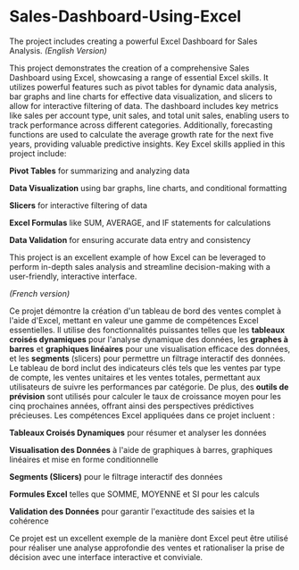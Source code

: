# Sales-Dashboard-Using-Excel
The project includes creating a powerful Excel Dashboard for Sales Analysis.
*(English Version)*

This project demonstrates the creation of a comprehensive Sales Dashboard using Excel, showcasing a range of essential Excel skills. It utilizes powerful features such as pivot tables for dynamic data analysis, bar graphs and line charts for effective data visualization, and slicers to allow for interactive filtering of data. The dashboard includes key metrics like sales per account type, unit sales, and total unit sales, enabling users to track performance across different categories. Additionally, forecasting functions are used to calculate the average growth rate for the next five years, providing valuable predictive insights. Key Excel skills applied in this project include:

**Pivot Tables** for summarizing and analyzing data

**Data Visualization** using bar graphs, line charts, and conditional formatting

**Slicers** for interactive filtering of data

**Excel Formulas** like SUM, AVERAGE, and IF statements for calculations

**Data Validation** for ensuring accurate data entry and consistency

This project is an excellent example of how Excel can be leveraged to perform in-depth sales analysis and streamline decision-making with a user-friendly, interactive interface.

*(French version)*

Ce projet démontre la création d'un tableau de bord des ventes complet à l'aide d'Excel, mettant en valeur une gamme de compétences Excel essentielles. Il utilise des fonctionnalités puissantes telles que les **tableaux croisés dynamiques** pour l'analyse dynamique des données, les **graphes à barres** et **graphiques linéaires** pour une visualisation efficace des données, et les **segments** (slicers) pour permettre un filtrage interactif des données. Le tableau de bord inclut des indicateurs clés tels que les ventes par type de compte, les ventes unitaires et les ventes totales, permettant aux utilisateurs de suivre les performances par catégorie. De plus, des **outils de prévision** sont utilisés pour calculer le taux de croissance moyen pour les cinq prochaines années, offrant ainsi des perspectives prédictives précieuses. Les compétences Excel appliquées dans ce projet incluent :

**Tableaux Croisés Dynamiques** pour résumer et analyser les données
 
**Visualisation des Données** à l'aide de graphiques à barres, graphiques linéaires et mise en forme conditionnelle

**Segments (Slicers)** pour le filtrage interactif des données

**Formules Excel** telles que SOMME, MOYENNE et SI pour les calculs

**Validation des Données** pour garantir l'exactitude des saisies et la cohérence

Ce projet est un excellent exemple de la manière dont Excel peut être utilisé pour réaliser une analyse approfondie des ventes et rationaliser la prise de décision avec une interface interactive et conviviale.
